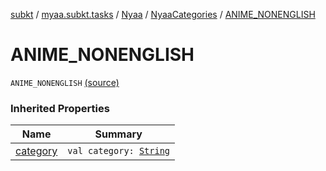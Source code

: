 [subkt](../../../index.md) / [myaa.subkt.tasks](../../index.md) / [Nyaa](../index.md) / [NyaaCategories](index.md) / [ANIME_NONENGLISH](./-a-n-i-m-e_-n-o-n-e-n-g-l-i-s-h.md)

# ANIME_NONENGLISH

`ANIME_NONENGLISH` [(source)](https://github.com/Myaamori/SubKt/blob/0.1.10/src/main/kotlin/myaa/subkt/tasks/tasks.kt#L783)

### Inherited Properties

| Name | Summary |
|---|---|
| [category](category.md) | `val category: `[`String`](https://kotlinlang.org/api/latest/jvm/stdlib/kotlin/-string/index.html) |
